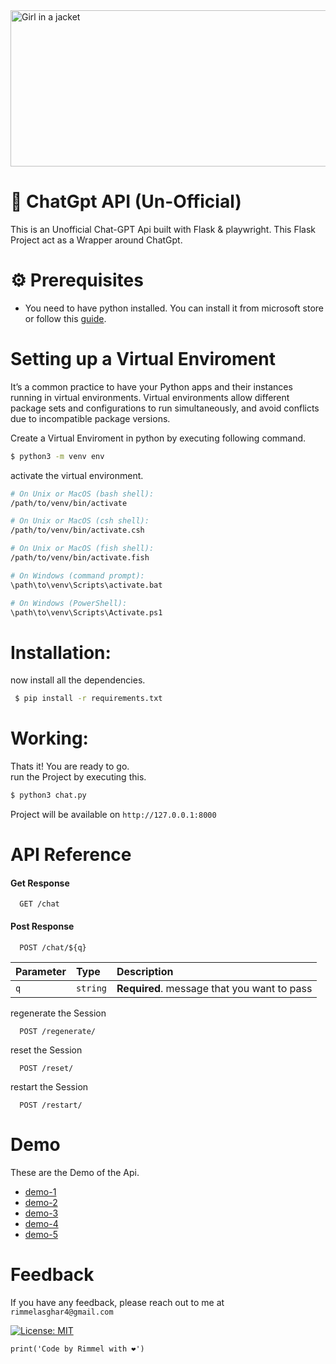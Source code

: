 <link href="https://cdn.jsdelivr.net/npm/bootstrap@5.0.2/dist/css/bootstrap.min.css" rel="stylesheet" integrity="sha384-EVSTQN3/azprG1Anm3QDgpJLIm9Nao0Yz1ztcQTwFspd3yD65VohhpuuCOmLASjC" crossorigin="anonymous">

<img src="https://staticg.sportskeeda.com/editor/2022/12/12ba3-16703270774402-1920.jpg" alt="Girl in a jacket" width="1000" height="250">

# 🤖 ChatGpt API (Un-Official)
This is an Unofficial Chat-GPT Api built with Flask & playwright.
This Flask Project act as a Wrapper around ChatGpt.
# ⚙️ Prerequisites

- You need to have python installed. You can install it from microsoft store or follow this [guide](https://www.geeksforgeeks.org/how-to-install-python-on-windows/).

# Setting up a Virtual Enviroment

It’s a common practice to have your Python apps and their instances running in virtual environments. Virtual environments allow different package sets and configurations to run simultaneously, and avoid conflicts due to incompatible package versions. 

Create a Virtual Enviroment in python by executing following command.
```bash
$ python3 -m venv env
```
activate the virtual environment.
```bash
# On Unix or MacOS (bash shell): 
/path/to/venv/bin/activate

# On Unix or MacOS (csh shell):
/path/to/venv/bin/activate.csh

# On Unix or MacOS (fish shell):
/path/to/venv/bin/activate.fish

# On Windows (command prompt):
\path\to\venv\Scripts\activate.bat

# On Windows (PowerShell):
\path\to\venv\Scripts\Activate.ps1
```

# Installation:
now install all the dependencies.
```bash
 $ pip install -r requirements.txt
```

# Working:
Thats it! You are ready to go. </br>
run the Project by executing this.
```bash
$ python3 chat.py
```

Project will be available on
``http://127.0.0.1:8000``

# API Reference

#### Get Response

```http
  GET /chat
```

#### Post Response

```http
  POST /chat/${q}
```

| Parameter | Type     | Description                       |
| :-------- | :------- | :-------------------------------- |
| `q`      | `string` | **Required**. message that you want to pass  |


regenerate the Session
```http
  POST /regenerate/
```

reset the Session
```http
  POST /reset/
```


restart the Session
```http
  POST /restart/
```

# Demo
These are the Demo of the Api.
 - <a href="https://github.com/rimmelasghar/chatgpt-Api/blob/master/img/chatgpt-1.PNG">demo-1</a>
 - <a href="https://github.com/rimmelasghar/chatgpt-Api/blob/master/img/chatgpt-2.PNG">demo-2</a>
 - <a href="https://github.com/rimmelasghar/chatgpt-Api/blob/master/img/chatgpt-3.PNG">demo-3</a>
 - <a href="https://github.com/rimmelasghar/chatgpt-Api/blob/master/img/chatgpt-4.PNG">demo-4</a>
 - <a href="https://github.com/rimmelasghar/chatgpt-Api/blob/master/img/chatgpt-5.PNG">demo-5</a>
# Feedback
If you have any feedback, please reach out to me at  `rimmelasghar4@gmail.com` 


[![License: MIT](https://img.shields.io/badge/License-MIT-purple.svg)](https://opensource.org/licenses/MIT)

```
print('Code by Rimmel with ❤')
```


